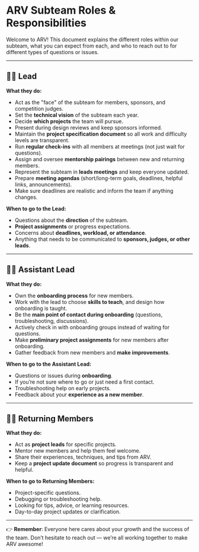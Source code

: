 # ARV Subteam Roles & Responsibilities

Welcome to ARV! This document explains the different roles within our subteam, what you can expect from each, and who to reach out to for different types of questions or issues.  

---

## 👩‍💻 Lead
**What they do:**  
- Act as the "face" of the subteam for members, sponsors, and competition judges.  
- Set the **technical vision** of the subteam each year.  
- Decide **which projects** the team will pursue.  
- Present during design reviews and keep sponsors informed.  
- Maintain the **project specification document** so all work and difficulty levels are transparent.  
- Run **regular check-ins** with all members at meetings (not just wait for questions).  
- Assign and oversee **mentorship pairings** between new and returning members.  
- Represent the subteam in **leads meetings** and keep everyone updated.  
- Prepare **meeting agendas** (short/long-term goals, deadlines, helpful links, announcements).  
- Make sure deadlines are realistic and inform the team if anything changes.  

**When to go to the Lead:**  
- Questions about the **direction** of the subteam.  
- **Project assignments** or progress expectations.  
- Concerns about **deadlines, workload, or attendance**.  
- Anything that needs to be communicated to **sponsors, judges, or other leads**.  

---

## 🧑‍🏫 Assistant Lead
**What they do:**  
- Own the **onboarding process** for new members.  
- Work with the lead to choose **skills to teach**, and design how onboarding is taught.
- Be the **main point of contact during onboarding** (questions, troubleshooting, discussions).  
- Actively check in with onboarding groups instead of waiting for questions.  
- Make **preliminary project assignments** for new members after onboarding.  
- Gather feedback from new members and **make improvements**.   

**When to go to the Assistant Lead:**  
- Questions or issues during **onboarding**.  
- If you’re not sure where to go or just need a first contact.  
- Troubleshooting help on early projects.  
- Feedback about your **experience as a new member**.

---

## 🧑‍🔧 Returning Members
**What they do:**  
- Act as **project leads** for specific projects.  
- Mentor new members and help them feel welcome.  
- Share their experiences, techniques, and tips from ARV.  
- Keep a **project update document** so progress is transparent and helpful.   

**When to go to Returning Members:**  
- Project-specific questions.  
- Debugging or troubleshooting help.  
- Looking for tips, advice, or learning resources.  
- Day-to-day project updates or clarification.  

---

👉 **Remember**: Everyone here cares about your growth and the success of the team. Don’t hesitate to reach out — we’re all working together to make ARV awesome!  


